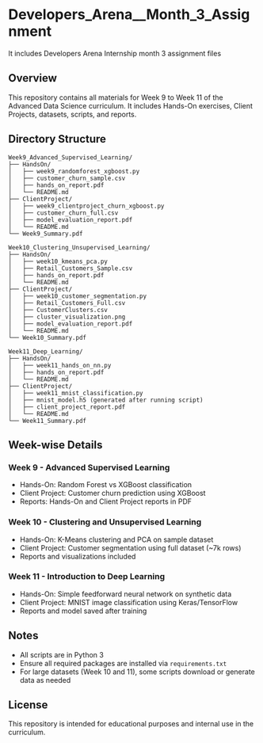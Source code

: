 # Developers_Arena__Month_3_Assignment
It includes Developers Arena Internship month 3 assignment files

## Overview
This repository contains all materials for Week 9 to Week 11 of the Advanced Data Science curriculum. It includes Hands-On exercises, Client Projects, datasets, scripts, and reports.

## Directory Structure
```
Week9_Advanced_Supervised_Learning/
├── HandsOn/
│   ├── week9_randomforest_xgboost.py
│   ├── customer_churn_sample.csv
│   ├── hands_on_report.pdf
│   └── README.md
├── ClientProject/
│   ├── week9_clientproject_churn_xgboost.py
│   ├── customer_churn_full.csv
│   ├── model_evaluation_report.pdf
│   └── README.md
└── Week9_Summary.pdf

Week10_Clustering_Unsupervised_Learning/
├── HandsOn/
│   ├── week10_kmeans_pca.py
│   ├── Retail_Customers_Sample.csv
│   ├── hands_on_report.pdf
│   └── README.md
├── ClientProject/
│   ├── week10_customer_segmentation.py
│   ├── Retail_Customers_Full.csv
│   ├── CustomerClusters.csv
│   ├── cluster_visualization.png
│   ├── model_evaluation_report.pdf
│   └── README.md
└── Week10_Summary.pdf

Week11_Deep_Learning/
├── HandsOn/
│   ├── week11_hands_on_nn.py
│   ├── hands_on_report.pdf
│   └── README.md
├── ClientProject/
│   ├── week11_mnist_classification.py
│   ├── mnist_model.h5 (generated after running script)
│   ├── client_project_report.pdf
│   └── README.md
└── Week11_Summary.pdf
```

## Week-wise Details

### Week 9 - Advanced Supervised Learning
- Hands-On: Random Forest vs XGBoost classification
- Client Project: Customer churn prediction using XGBoost
- Reports: Hands-On and Client Project reports in PDF

### Week 10 - Clustering and Unsupervised Learning
- Hands-On: K-Means clustering and PCA on sample dataset
- Client Project: Customer segmentation using full dataset (~7k rows)
- Reports and visualizations included

### Week 11 - Introduction to Deep Learning
- Hands-On: Simple feedforward neural network on synthetic data
- Client Project: MNIST image classification using Keras/TensorFlow
- Reports and model saved after training

## Notes
- All scripts are in Python 3
- Ensure all required packages are installed via `requirements.txt`
- For large datasets (Week 10 and 11), some scripts download or generate data as needed

## License
This repository is intended for educational purposes and internal use in the curriculum.


